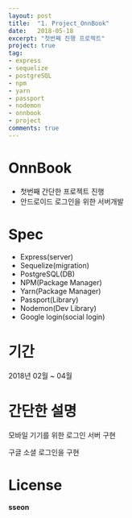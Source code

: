 ```yaml
---
layout: post
title:  "1. Project_OnnBook"
date:   2018-05-18
excerpt: "첫번째 진행 프로젝트"
project: true
tag:
- express
- sequelize 
- postgreSQL
- npm
- yarn
- passport
- nodemon
- onnbook
- project
comments: true
---
```


**OnnBook**
===
- 첫번째 간단한 프로젝트 진행 
- 안드로이드 로그인을 위한 서버개발

# Spec
- Express(server)
- Sequelize(migration)
- PostgreSQL(DB)
- NPM(Package Manager)
- Yarn(Package Manager)
- Passport(Library)
- Nodemon(Dev Library)
- Google login(social login)

# 기간
2018년 02월 ~ 04월

# 간단한 설명

모바일 기기를 위한 로그인 서버 구현

구글 소셜 로그인을 구현

# License
<b>sseon</b>
